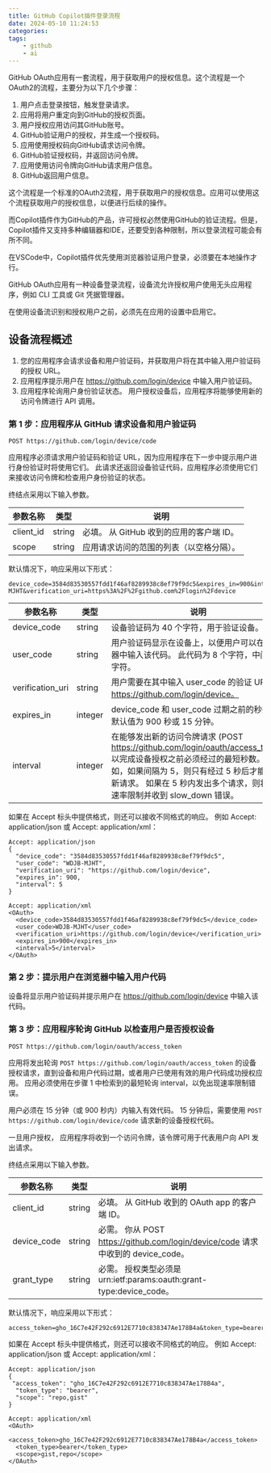 ```yaml
---
title: GitHub Copilot插件登录流程
date: 2024-05-10 11:24:53
categories:
tags:
    - github
    - ai
---
```



GitHub OAuth应用有一套流程，用于获取用户的授权信息。这个流程是一个OAuth2的流程，主要分为以下几个步骤：

1. 用户点击登录按钮，触发登录请求。
2. 应用将用户重定向到GitHub的授权页面。
3. 用户授权应用访问其GitHub账号。
4. GitHub验证用户的授权，并生成一个授权码。
5. 应用使用授权码向GitHub请求访问令牌。
6. GitHub验证授权码，并返回访问令牌。
7. 应用使用访问令牌向GitHub请求用户信息。
8. GitHub返回用户信息。

这个流程是一个标准的OAuth2流程，用于获取用户的授权信息。应用可以使用这个流程获取用户的授权信息，以便进行后续的操作。

而Copilot插件作为GitHub的产品，许可授权必然使用GitHub的验证流程。但是，Copilot插件又支持多种编辑器和IDE，还要受到各种限制，所以登录流程可能会有所不同。

<!-- more -->

在VSCode中，Copilot插件优先使用浏览器验证用户登录，必须要在本地操作才行。

GitHub OAuth应用有一种设备登录流程，设备流允许授权用户使用无头应用程序，例如 CLI 工具或 Git 凭据管理器。

在使用设备流识别和授权用户之前，必须先在应用的设置中启用它。

## 设备流程概述

1. 您的应用程序会请求设备和用户验证码，并获取用户将在其中输入用户验证码的授权 URL。
2. 应用程序提示用户在 https://github.com/login/device 中输入用户验证码。
3. 应用程序轮询用户身份验证状态。 用户授权设备后，应用程序将能够使用新的访问令牌进行 API 调用。

### 第 1 步：应用程序从 GitHub 请求设备和用户验证码

```
POST https://github.com/login/device/code
```

应用程序必须请求用户验证码和验证 URL，因为应用程序在下一步中提示用户进行身份验证时将使用它们。 此请求还返回设备验证代码，应用程序必须使用它们来接收访问令牌和检查用户身份验证的状态。

终结点采用以下输入参数。

| 参数名称 | 类型   | 说明                                       |
| -------- | ------ | ------------------------------------------ |
| client_id| string | 必填。 从 GitHub 收到的应用的客户端 ID。    |
| scope    | string | 应用请求访问的范围的列表（以空格分隔）。   |

默认情况下，响应采用以下形式：

```
device_code=3584d83530557fdd1f46af8289938c8ef79f9dc5&expires_in=900&interval=5&user_code=WDJB-MJHT&verification_uri=https%3A%2F%2Fgithub.com%2Flogin%2Fdevice
```

| 参数名称         | 类型    | 说明 |
| --------------- | ------- | ---- |
| device_code     | string  | 设备验证码为 40 个字符，用于验证设备。 |
| user_code       | string  | 用户验证码显示在设备上，以便用户可以在浏览器中输入该代码。 此代码为 8 个字符，中间有连字符。 |
| verification_uri| string  | 用户需要在其中输入 user_code 的验证 URL： https://github.com/login/device。 |
| expires_in      | integer | device_code 和 user_code 过期之前的秒数。 默认值为 900 秒或 15 分钟。 |
| interval        | integer | 在能够发出新的访问令牌请求 (POST https://github.com/login/oauth/access_token) 以完成设备授权之前必须经过的最短秒数。 例如，如果间隔为 5，则只有经过 5 秒后才能发出新请求。 如果在 5 秒内发出多个请求，则将达到速率限制并收到 slow_down 错误。 |

如果在 Accept 标头中提供格式，则还可以接收不同格式的响应。 例如 Accept: application/json 或 Accept: application/xml：

```
Accept: application/json
{
  "device_code": "3584d83530557fdd1f46af8289938c8ef79f9dc5",
  "user_code": "WDJB-MJHT",
  "verification_uri": "https://github.com/login/device",
  "expires_in": 900,
  "interval": 5
}
```

```
Accept: application/xml
<OAuth>
  <device_code>3584d83530557fdd1f46af8289938c8ef79f9dc5</device_code>
  <user_code>WDJB-MJHT</user_code>
  <verification_uri>https://github.com/login/device</verification_uri>
  <expires_in>900</expires_in>
  <interval>5</interval>
</OAuth>
```

### 第 2 步：提示用户在浏览器中输入用户代码

设备将显示用户验证码并提示用户在 https://github.com/login/device 中输入该代码。

### 第 3 步：应用程序轮询 GitHub 以检查用户是否授权设备

```
POST https://github.com/login/oauth/access_token
```

应用将发出轮询 `POST https://github.com/login/oauth/access_token` 的设备授权请求，直到设备和用户代码过期，或者用户已使用有效的用户代码成功授权应用。 应用必须使用在步骤 1 中检索到的最短轮询 interval，以免出现速率限制错误。 

用户必须在 15 分钟（或 900 秒内）内输入有效代码。 15 分钟后，需要使用 `POST https://github.com/login/device/code` 请求新的设备授权代码。

一旦用户授权， 应用程序将收到一个访问令牌，该令牌可用于代表用户向 API 发出请求。

终结点采用以下输入参数。

| 参数名称     | 类型   | 说明 |
| ------------ | ------ | ---- |
| client_id    | string | 必填。 从 GitHub 收到的 OAuth app 的客户端 ID。 |
| device_code  | string | 必需。 你从 POST https://github.com/login/device/code 请求中收到的 device_code。 |
| grant_type   | string | 必需。 授权类型必须是 urn:ietf:params:oauth:grant-type:device_code。 |

默认情况下，响应采用以下形式：

```
access_token=gho_16C7e42F292c6912E7710c838347Ae178B4a&token_type=bearer&scope=repo%2Cgist
```

如果在 Accept 标头中提供格式，则还可以接收不同格式的响应。 例如 Accept: application/json 或 Accept: application/xml：

```
Accept: application/json
{
 "access_token": "gho_16C7e42F292c6912E7710c838347Ae178B4a",
  "token_type": "bearer",
  "scope": "repo,gist"
}
```

```
Accept: application/xml
<OAuth>
  <access_token>gho_16C7e42F292c6912E7710c838347Ae178B4a</access_token>
  <token_type>bearer</token_type>
  <scope>gist,repo</scope>
</OAuth>
```

